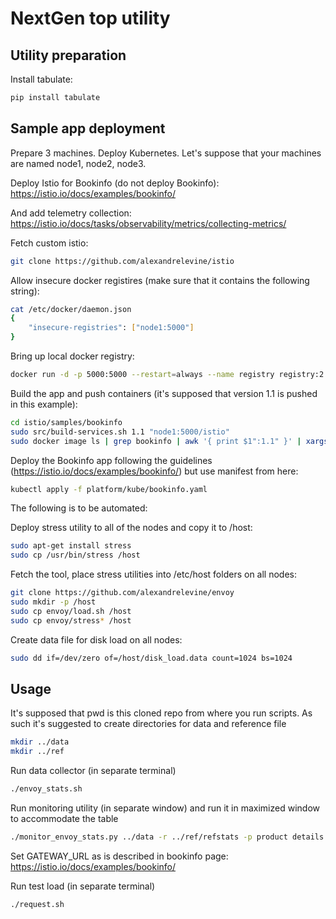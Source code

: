 # NextGen top utility

## Utility preparation

Install tabulate:

``` bash
pip install tabulate
```

## Sample app deployment

Prepare 3 machines. Deploy Kubernetes. Let's suppose that your machines are named node1, node2, node3.

Deploy Istio for Bookinfo (do not deploy Bookinfo):
https://istio.io/docs/examples/bookinfo/

And add telemetry collection:
https://istio.io/docs/tasks/observability/metrics/collecting-metrics/

Fetch custom istio:

``` bash
git clone https://github.com/alexandrelevine/istio
```

Allow insecure docker registires (make sure that it contains the following string):

``` bash
cat /etc/docker/daemon.json
{
    "insecure-registries": ["node1:5000"]
}
```

Bring up local docker registry:

``` bash
docker run -d -p 5000:5000 --restart=always --name registry registry:2
```

Build the app and push containers (it's supposed that version 1.1 is pushed in this example):

``` bash
cd istio/samples/bookinfo
sudo src/build-services.sh 1.1 "node1:5000/istio"
sudo docker image ls | grep bookinfo | awk '{ print $1":1.1" }' | xargs -n 1 sudo docker push
```

Deploy the Bookinfo app following the guidelines (https://istio.io/docs/examples/bookinfo/) but use manifest from here:

``` bash
kubectl apply -f platform/kube/bookinfo.yaml
```

The following is to be automated:

Deploy stress utility to all of the nodes and copy it to /host:

``` bash
sudo apt-get install stress
sudo cp /usr/bin/stress /host
```

Fetch the tool, place stress utilities into /etc/host folders on all nodes:

``` bash
git clone https://github.com/alexandrelevine/envoy
sudo mkdir -p /host
sudo cp envoy/load.sh /host
sudo cp envoy/stress* /host
```

Create data file for disk load on all nodes:

``` bash
sudo dd if=/dev/zero of=/host/disk_load.data count=1024 bs=1024
```

## Usage

It's supposed that pwd is this cloned repo from where you run scripts.
As such it's suggested to create directories for data and reference file

``` bash
mkdir ../data
mkdir ../ref
```

Run data collector (in separate terminal)

``` bash
./envoy_stats.sh
```

Run monitoring utility (in separate window) and run it in maximized window to accommodate the table

``` bash
./monitor_envoy_stats.py ../data -r ../ref/refstats -p product details ratings reviews-v1 reviews-v2 reviews-v3
```

Set GATEWAY_URL as is described in bookinfo page:
https://istio.io/docs/examples/bookinfo/

Run test load (in separate terminal)

``` bash
./request.sh
```
